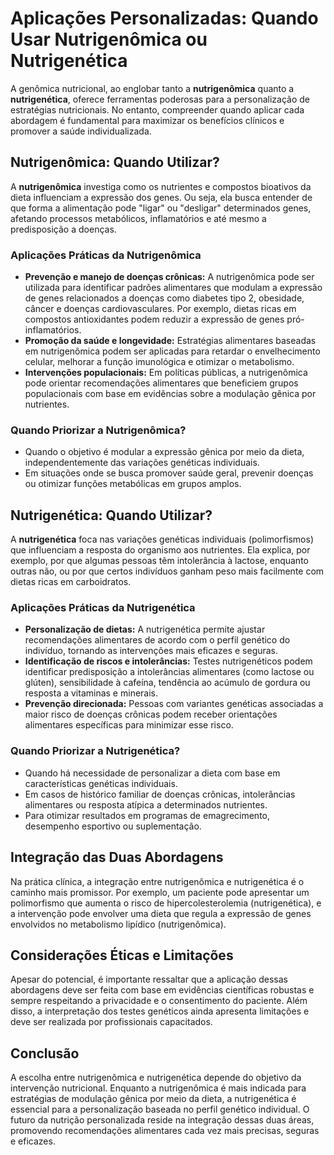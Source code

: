 
# Aplicações Personalizadas: Quando Usar Nutrigenômica ou Nutrigenética

A genômica nutricional, ao englobar tanto a **nutrigenômica** quanto a **nutrigenética**, oferece ferramentas poderosas para a personalização de estratégias nutricionais. No entanto, compreender quando aplicar cada abordagem é fundamental para maximizar os benefícios clínicos e promover a saúde individualizada.

## Nutrigenômica: Quando Utilizar?

A **nutrigenômica** investiga como os nutrientes e compostos bioativos da dieta influenciam a expressão dos genes. Ou seja, ela busca entender de que forma a alimentação pode "ligar" ou "desligar" determinados genes, afetando processos metabólicos, inflamatórios e até mesmo a predisposição a doenças.

### Aplicações Práticas da Nutrigenômica

- **Prevenção e manejo de doenças crônicas:** A nutrigenômica pode ser utilizada para identificar padrões alimentares que modulam a expressão de genes relacionados a doenças como diabetes tipo 2, obesidade, câncer e doenças cardiovasculares. Por exemplo, dietas ricas em compostos antioxidantes podem reduzir a expressão de genes pró-inflamatórios.
- **Promoção da saúde e longevidade:** Estratégias alimentares baseadas em nutrigenômica podem ser aplicadas para retardar o envelhecimento celular, melhorar a função imunológica e otimizar o metabolismo.
- **Intervenções populacionais:** Em políticas públicas, a nutrigenômica pode orientar recomendações alimentares que beneficiem grupos populacionais com base em evidências sobre a modulação gênica por nutrientes.

### Quando Priorizar a Nutrigenômica?

- Quando o objetivo é modular a expressão gênica por meio da dieta, independentemente das variações genéticas individuais.
- Em situações onde se busca promover saúde geral, prevenir doenças ou otimizar funções metabólicas em grupos amplos.

## Nutrigenética: Quando Utilizar?

A **nutrigenética** foca nas variações genéticas individuais (polimorfismos) que influenciam a resposta do organismo aos nutrientes. Ela explica, por exemplo, por que algumas pessoas têm intolerância à lactose, enquanto outras não, ou por que certos indivíduos ganham peso mais facilmente com dietas ricas em carboidratos.

### Aplicações Práticas da Nutrigenética

- **Personalização de dietas:** A nutrigenética permite ajustar recomendações alimentares de acordo com o perfil genético do indivíduo, tornando as intervenções mais eficazes e seguras.
- **Identificação de riscos e intolerâncias:** Testes nutrigenéticos podem identificar predisposição a intolerâncias alimentares (como lactose ou glúten), sensibilidade à cafeína, tendência ao acúmulo de gordura ou resposta a vitaminas e minerais.
- **Prevenção direcionada:** Pessoas com variantes genéticas associadas a maior risco de doenças crônicas podem receber orientações alimentares específicas para minimizar esse risco.

### Quando Priorizar a Nutrigenética?

- Quando há necessidade de personalizar a dieta com base em características genéticas individuais.
- Em casos de histórico familiar de doenças crônicas, intolerâncias alimentares ou resposta atípica a determinados nutrientes.
- Para otimizar resultados em programas de emagrecimento, desempenho esportivo ou suplementação.

## Integração das Duas Abordagens

Na prática clínica, a integração entre nutrigenômica e nutrigenética é o caminho mais promissor. Por exemplo, um paciente pode apresentar um polimorfismo que aumenta o risco de hipercolesterolemia (nutrigenética), e a intervenção pode envolver uma dieta que regula a expressão de genes envolvidos no metabolismo lipídico (nutrigenômica).

## Considerações Éticas e Limitações

Apesar do potencial, é importante ressaltar que a aplicação dessas abordagens deve ser feita com base em evidências científicas robustas e sempre respeitando a privacidade e o consentimento do paciente. Além disso, a interpretação dos testes genéticos ainda apresenta limitações e deve ser realizada por profissionais capacitados.

## Conclusão

A escolha entre nutrigenômica e nutrigenética depende do objetivo da intervenção nutricional. Enquanto a nutrigenômica é mais indicada para estratégias de modulação gênica por meio da dieta, a nutrigenética é essencial para a personalização baseada no perfil genético individual. O futuro da nutrição personalizada reside na integração dessas duas áreas, promovendo recomendações alimentares cada vez mais precisas, seguras e eficazes.
```

